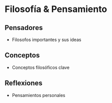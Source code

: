 # Filosofía & Pensamiento

## Pensadores
- Filosofos importantes y sus ideas

## Conceptos
- Conceptos filosóficos clave

## Reflexiones
- Pensamientos personales